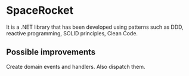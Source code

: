 # SpaceRocket

It is a .NET library that has been developed using patterns such as DDD, reactive programming, SOLID principles, Clean Code.

## Possible improvements

Create domain events and handlers. Also dispatch them.
